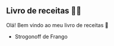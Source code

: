 ## Livro de receitas :man_cook:

Olá! Bem vindo ao meu livro de receitas :wave:

-  Strogonoff de Frango
